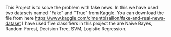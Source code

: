 This Project is to solve the problem with fake news. In this we have used two datasets named "Fake" and "True" from Kaggle. You can download the file from here https://www.kaggle.com/clmentbisaillon/fake-and-real-news-dataset I have used five classifiers in this project the are Naive Bayes, Random Forest, Decision Tree, SVM, Logistic Regression.
